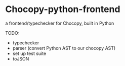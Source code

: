 # Chocopy-python-frontend
a frontend/typechecker for Chocopy, built in Python

TODO:
- typechecker
- parser (convert Python AST to our chocopy AST)
- set up test suite
- toJSON
